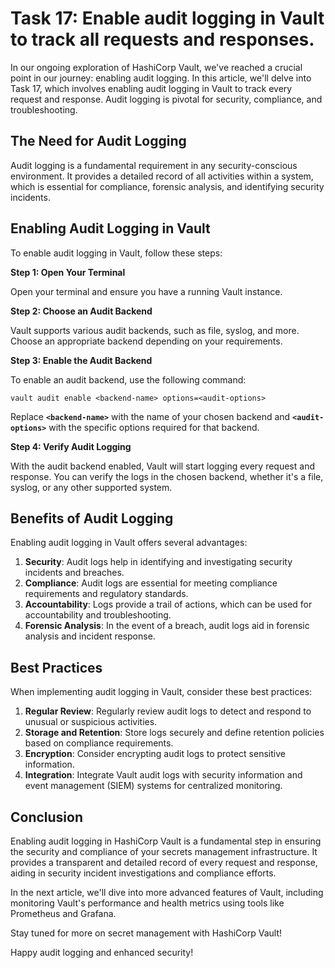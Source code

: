 # Task 17: Enable audit logging in Vault to track all requests and responses.

In our ongoing exploration of HashiCorp Vault, we've reached a crucial point in our journey: enabling audit logging. In this article, we'll delve into Task 17, which involves enabling audit logging in Vault to track every request and response. Audit logging is pivotal for security, compliance, and troubleshooting.

## **The Need for Audit Logging**

Audit logging is a fundamental requirement in any security-conscious environment. It provides a detailed record of all activities within a system, which is essential for compliance, forensic analysis, and identifying security incidents.

## **Enabling Audit Logging in Vault**

To enable audit logging in Vault, follow these steps:

**Step 1: Open Your Terminal**

Open your terminal and ensure you have a running Vault instance.

**Step 2: Choose an Audit Backend**

Vault supports various audit backends, such as file, syslog, and more. Choose an appropriate backend depending on your requirements.

**Step 3: Enable the Audit Backend**

To enable an audit backend, use the following command:

```
vault audit enable <backend-name> options=<audit-options>
```

Replace **`<backend-name>`** with the name of your chosen backend and **`<audit-options>`** with the specific options required for that backend.

**Step 4: Verify Audit Logging**

With the audit backend enabled, Vault will start logging every request and response. You can verify the logs in the chosen backend, whether it's a file, syslog, or any other supported system.

## **Benefits of Audit Logging**

Enabling audit logging in Vault offers several advantages:

1. **Security**: Audit logs help in identifying and investigating security incidents and breaches.
2. **Compliance**: Audit logs are essential for meeting compliance requirements and regulatory standards.
3. **Accountability**: Logs provide a trail of actions, which can be used for accountability and troubleshooting.
4. **Forensic Analysis**: In the event of a breach, audit logs aid in forensic analysis and incident response.

## **Best Practices**

When implementing audit logging in Vault, consider these best practices:

1. **Regular Review**: Regularly review audit logs to detect and respond to unusual or suspicious activities.
2. **Storage and Retention**: Store logs securely and define retention policies based on compliance requirements.
3. **Encryption**: Consider encrypting audit logs to protect sensitive information.
4. **Integration**: Integrate Vault audit logs with security information and event management (SIEM) systems for centralized monitoring.

## **Conclusion**

Enabling audit logging in HashiCorp Vault is a fundamental step in ensuring the security and compliance of your secrets management infrastructure. It provides a transparent and detailed record of every request and response, aiding in security incident investigations and compliance efforts.

In the next article, we'll dive into more advanced features of Vault, including monitoring Vault's performance and health metrics using tools like Prometheus and Grafana.

Stay tuned for more on secret management with HashiCorp Vault!

Happy audit logging and enhanced security!
